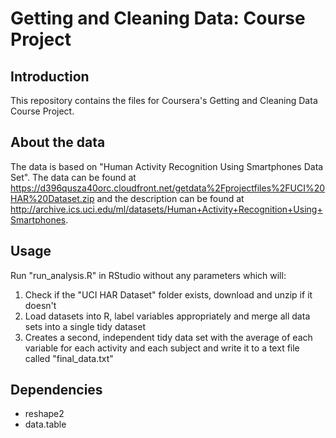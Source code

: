 # Getting and Cleaning Data: Course Project

## Introduction
This repository contains the files for Coursera's Getting and Cleaning Data Course Project. 

## About the data
The data is based on "Human Activity Recognition Using Smartphones Data Set". The data can be found at https://d396qusza40orc.cloudfront.net/getdata%2Fprojectfiles%2FUCI%20HAR%20Dataset.zip and the description can be found at http://archive.ics.uci.edu/ml/datasets/Human+Activity+Recognition+Using+Smartphones.

## Usage
Run "run_analysis.R" in RStudio without any parameters which will:

1. Check if the "UCI HAR Dataset" folder exists, download and unzip if it doesn't
2. Load datasets into R, label variables appropriately and merge all data sets into a single tidy dataset
3. Creates a second, independent tidy data set with the average of each variable for each activity and each subject and write it to a text file called "final_data.txt"

## Dependencies
- reshape2
- data.table

